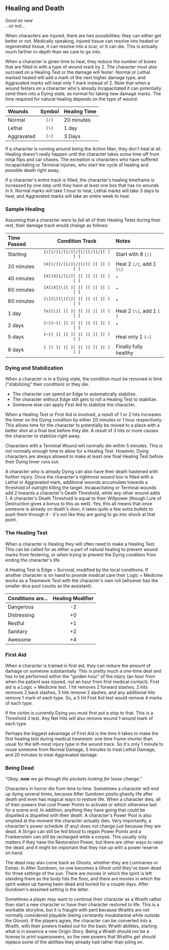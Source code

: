 ## Healing and Death
_Good as new<br />
...or not..._

When characters are injured, there are two possibilities: they can either get
better or not. Medically speaking, injured tissue can resolve into healed or
regenerated tissue, it can resolve into a scar, or it can die. This is actually
much farther in-depth than we care to go into.

When a character is given time to heal, they reduce the number of boxes that are
filled in with a type of wound mark by 2. The character must also succeed on a
Healing Test or the damage will fester: Normal or Lethal marked healed will add
a mark of the next higher damage type, and Aggravated marks will heal only 1
mark instead of 2. Note that when a wound festers on a character who's already
Incapacitated it can potentially send them into a Dying state, as normal for
taking new damage marks. The time required for natural healing depends on the
type of wound.

| Wounds | Symbol | Healing Time |
|:-------|:------:|:-------------|
| Normal | <tt>[/]</tt> | 20 minutes |
| Lethal | <tt>[\\]</tt> | 1 day |
| Aggravated | <tt>[<s> </s>]</tt> | 3 Days |

If a character is running around being the Action Man, they don't heal at all.
Healing doesn't really happen until the character takes some time off from ninja
flips and car chases. The exception is characters who have suffered
Incapacitating or Terminal injuries, who start the cycle of healing and possible
death right away.

If a character's entire track is filled, the character's healing timeframe is
increased by one step until they have at least one box that has no wounds in it.
Normal marks will take 1 hour to heal, Lethal marks will take 3 days to heal,
and Aggravated marks will take an entire week to heal.

### Sample Healing

Assuming that a character were to _fail_ all of their Healing Tests during their
rest, their damage track would change as follows:

| Time Passed | Condition Track | Notes |
|:-|:-:|:-|
| Starting | <tt>[/][/][/][/][/][/][/][/][ ][ ]</tt> | Start with 8 <tt>[/]</tt>
| 20 minutes | <tt>[X][/][/][/][/][/][ ][ ][ ][ ]</tt> | Heal 2 <tt>[/]</tt>, add 1 <tt>[\\]</tt>
| 40 minutes | <tt>[X][X][/][/][ ][ ][ ][ ][ ][ ]</tt> | "
| 60 minutes | <tt>[X][X][\\][ ][ ][ ][ ][ ][ ][ ]</tt> | "
| 80 minutes | <tt>[\\][\\][\\][\\][ ][ ][ ][ ][ ][ ]</tt> | "
| 1 day | <tt>[<s>\\</s>][\\][ ][ ][ ][ ][ ][ ][ ][ ]</tt> | Heal 2 <tt>[\\]</tt>, add 1 <tt>[<s> </s>]</tt>
| 2 days | <tt>[<s> </s>][<s> </s>][ ][ ][ ][ ][ ][ ][ ][ ]</tt> | "
| 5 days | <tt>[<s> </s>][ ][ ][ ][ ][ ][ ][ ][ ][ ]</tt> | Heal only 1 <tt>[<s> </s>]</tt>
| 8 days | <tt>[ ][ ][ ][ ][ ][ ][ ][ ][ ][ ]</tt> | Finally fully healthy

### Dying and Stabilization

When a character is in a Dying state, the condition must be removed in time
("stabilizing" their condition) or they die.

* The character can spend an Edge to automatically stabilize.
* The character without Edge still gets to roll a Healing Test to stabilize.
* Someone else can apply First Aid to stabilize the character.

When a Healing Test or First Aid is involved, a result of 1 or 2 hits increases
the timer on the Dying condition by either 20 minutes or 1 hour respectively.
This allows time for the character to potentially be moved to a place with a
better shot at a final test before they die. A result of 3 hits or more causes
the character to stabilize right away.

Characters with a Terminal Wound will normally die within 5 minutes. This is not
normally enough time to allow for a Healing Test. However, Dying characters are
always allowed to make at least one final Healing Test before their Dying timer
runs out.

A character who is already Dying can also have their death hastened with further
injury. Once the character's rightmost wound box is filled with a Lethal or
Aggravated mark, additional wounds accumulate towards a threshold of outright
killing the target. Incapacitating or Terminal wounds add 2 towards a
character's Death Threshold, while any other wound adds 1. A character's Death
Threshold is equal to their Willpower (though Lure of Destruction gives a bonus
to this as well). Yes, this all means that once someone is already on death's
door, it takes quite a few extra bullets to push them through it - it's not like
they are going to go _into_ shock at that point.

### The Healing Test

When a character is Healing they will often need to make a Healing Test. This
can be called for as either a part of natural healing to prevent wound marks
from festering, or when trying to prevent the Dying condition from ending the
character's life.

A Healing Test is Edge + Survival, modified by the local conditions. If another
character is on hand to provide medical care their Logic + Medicine works as a
Teamwork Test with the character's own roll (whoever has the smaller dice pool
counts as the assistant).

| Conditions are... | Healing Modifier |
|:------------------|:----------------:|
| Dangerous | -2 |
| Distressing | +0 |
| Restful | +1 |
| Sanitary | +2 |
| Awesome | +4 |

### First Aid

When a character is trained in first aid, they can reduce the amount of damage
on someone substantially. This is pretty much a one-time deal and has to be
performed within the "golden hour" of the injury (an hour from when the patient
was injured, not an hour from first medical contact). First aid is a Logic +
Medicine test. 1 hit removes 2 forward slashes, 2 hits removes 2 back slashes, 3
hits remove 2 dashes, and any additional hits remove 1 mark of each type. So, a
5 hit First Aid test would remove 4 marks of each type.

If the victim is currently Dying you must first put a stop to that. This is a
Threshold 3 test. Any Net Hits will also remove wound 1 wound mark of each type.

Perhaps the biggest advantage of First Aid is the _time_ it takes to make the
first healing test during medical treatment: one time frame shorter than usual
for the left-most injury type in the wound track. So it's only 1 minute to rouse
someone from Normal Damage, 5 minutes to treat Lethal Damage, and 20 minutes to
treat Aggravated damage.

### Being Dead
_"Okay, **now** we go through the pockets looking for loose change."_

Characters in horror die from time to time. Sometimes a character will end up
dying several times, because After Sundown posits ghastly life after death and
even has magical ways to restore life. When a character dies, all of their
powers that cost Power Points to activate or which otherwise last for a scene
end. In addition, anything they have going that could be dispelled is dispelled
with their death. A character's Power Pool is also emptied at the moment the
character actually dies. Very importantly, a character's power schedule (if any)
does not change just because they are dead. A Strigoi can still be fed blood to
regain Power Points and a Frankenstein can still be recharged while a corpse.
This usually only matters if they have the Restoration Power, but there are
other ways to raise the dead, and it might be important that they rise up with a
power reserve on hand.

The dead may also come back as Ghosts, whether they are Luminaries or Extras. In
After Sundown, no one becomes a Ghost until they've been dead for three settings
of the sun. There are movies in which the spirit is left standing there as the
body hits the floor, and there are movies in which the spirit wakes up having
been dead and buried for a couple days. After Sundown's assumed setting is the
latter.

Sometimes a player may want to continue their character as a Wraith rather than
start a new character or have their character restored to life. This is a
workable storyline, but it is fraught with peril because Wraiths are not
normally considered playable (being constantly insubstantial while outside the
Gloom). If the players agree, the character can be converted into a Wraith, with
their powers traded out for the basic Wraith abilities, starting what is in
essence a new Origin Story. Being a Wraith should not be a license to print
superpowers, so the new powers that Wraiths get should replace some of the
abilities they already had rather than piling on.

